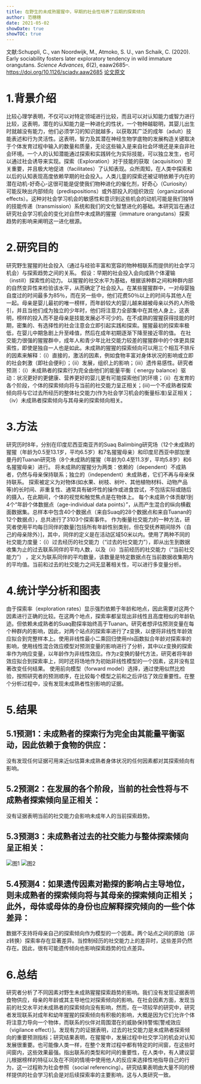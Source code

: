 ```yaml
---
title: 在野生的未成熟猩猩中，早期的社会性培养了后期的探索倾向
author: 范穗穗
date: 2021-05-02
showDate: true
showTOC: true
---
```

文献:Schuppli, C., van Noordwijk, M., Atmoko, S. U., van Schaik, C. (2020). Early sociability fosters later exploratory tendency in wild immature orangutans. *Science Advances, 6*(2), eaaw2685–.
https://doi.org/10.1126/sciadv.aaw2685
[论文原文](../Source_Files/2021-05-02-FSS2.Pdf)
# 1.背景介绍
比较心理学表明，不仅可以对特定领域进行比较，而且可以对认知能力或智力进行比较，这表明，潜在的认知能力是一种进化的性状，一个物种越聪明，其婴儿出生时就越没有能力，他们必须学习的知识就越多，以获取其广泛的成年（adult）技能表述和行为灵活性。这表明，智力及其潜在神经生物学底物的发展构造关键取决于个体发育过程中输入的数量和质量，无论这些输入是来自社会环境还是来自非社会环境。一个人的认知潜能通过探索和实践转化为实际技能，可以独立发生，也可以通过社会诱导来实现。探索（Exploration）对于技能的获取（acquisition）至关重要，并且极大地促进（facilitates）了认知表现。众所周知，在人类中探索和以后的认知表现高度依赖早期的社会投入。人类儿童的探索还被证明依赖于内在的潜在动机-好奇心-这很可能是促使我们物种进化的催化剂，好奇心（Curiosity）可能反映出内部倾向（predispositions）或外部投入的组织效应（organizational effects）。这种对社会学习机会的敏感性和意识到这些机会的动机可能是我们独特的技能传递（transmission）系统和我们的文化智慧进化的基础。本研究旨在通过研究社会学习机会的变化对自然中未成熟的猩猩（immature orangutans）探索趋势的影响来阐明这一进化根源。
# 2.研究目的
研究野生猩猩的社会投入（通过与经验丰富和宽容的物种相联系而提供的社会学习机会）与探索趋势之间的关系。
假设：早期的社会投入会向成熟个体灌输（instill）探索性的动力。
以猩猩的社交水平为基础，根据该种群之间和种群内部的自然变异性来检验该水平，从而确定了社会投入。在某些猩猩群中，一对母婴独自度过的时间最多为85％，而在另一些中，他们花费50％以上的时间与其他人在一起。母亲是婴儿最初的唯一榜样，而年龄较大的婴儿越来越被母亲以外的人所吸引，并且当他们成为独立的少年时，他们将注意力全部集中在其他人身上，这表明，榜样的投入而不是母亲是技能发展必不可少的。在不成熟的猩猩获得技能的时期，密集的、有选择性的社会注意会立即引起实践和探索。猩猩最初的探索率极低，在婴儿中期急剧上升至峰值，然后在成年初期逐渐下降至接近零的值。
在社交能力很强的猩猩群中，成年人和青少年比社交能力较差的猩猩群中的个体更具探索性，即使是独自一人也是如此。未成熟的猩猩的探索倾向可以用三个相互不排斥的因素来解释：（i）直接的，激活的因素，例如食物丰富对身体状况的影响或立即的社会刺激（即社会便利）；（ii）发展，组织上的影响；（iii）遗传易感性。研究者预测：（i）未成熟者的探索行为完全由他们的能量平衡（ energy balance）驱动：状况更好的更健康、营养更好的婴儿更有可能探索他们的环境；（ii）在发育的各个阶段，个体的探索倾向将与当前的社交能力呈正相关；(iii)一个不成熟者探索倾向将与它过去所经历的整体社交能力(作为社会学习机会的衡量标准)呈正相关；（iv）未成熟者探索倾向与其母亲的探索倾向相关。
# 3.方法
研究历时8年，分别在印度尼西亚南亚齐的Suaq Balimbing研究场（12个未成熟的猩猩（年龄为0.5至13.1岁，平均6.5岁）和7名猩猩母亲）和印度尼西亚中部加里曼丹的Tuanan研究场（8个未成熟的猩猩（年龄为0.4至11.3岁，平均5.8岁）和6名猩猩母亲）进行。
将未成熟的猩猩分为两类：依赖的（dependent）不成熟者，仍然与母亲保持联系；独立的（independent）未成熟者，它们不再与母亲保持联系。
探索被定义为对物体(如水果、树枝、树叶、其他植物材料、动物产品等)的长时间、非重复性、通常具有破坏性的操作或进食尝试，不包括实际或随后的摄入，在此期间，个体的视觉和触觉焦点是在物体上。
每个未成熟个体贡献1到4个“年龄个体数据点（age-individual data points）”，从而产生混合的纵向横截面数据集。总样本中包含40个数据点（来自Suaq的28个数据点和来自Tuanan的12个数据点），总共进行了3103个探索事件。
作为衡量社交能力的一种方法，研究者使用平均每日同伴的数量[包括所有年龄性别类别，但在受抚养期间除外（自己的母亲除外）]，其中，同伴的定义是在活动区域50米以内。使用了两种不同的社交能力度量：（i）过去经历的社交能力（“过去的社交能力”），即从出生到数据收集为止的过去联系同伴的平均人数，以及（ii）当前经历的社交能力（“当前社交能力”） ，定义为联系同伴的平均数量，该数量是特定数据点在当前数据收集期内的平均值。当前和过去的社交能力之间无显著相关性，可以进行多变量分析。
# 4.统计学分析和图表
由于探索率（exploration rates）显示强烈依赖于年龄和地点，因此需要对这两个因素进行正确的比较。在这两个地点，探索率都呈现出非线性且高度相似的年龄轨迹。但依赖未成熟者的Suaq勘探率始终高于Tuanan。研究者想评估预测变量在每个种群内的影响，因此，对两个站点的探索率进行了z变换，以便将非线性年龄效应拟合到完整样本上。使用非线性最小二乘回归使用nls函数拟合年龄对探索率的影响，使用线性混合效应模型对预测变量的影响进行了分析，其中以z变换的探索率作为响应变量，以年龄作为非线性效应。作为z变换的替代方法，研究者将年龄效应拟合到探索率上，同时还将场地作为初始非线性模型的一个因素，这并没有显著改变任何结果。
使用前向模型（forward model）选择，通过使用似然比检验，按照研究者的预测顺序，在比较每个模型之前和之后评估了效应重要性。在整个分析过程中，没有发现未成熟者性别影响的证据。
# 5.结果
## 5.1预测1：未成熟者的探索行为完全由其能量平衡驱动，因此依赖于食物的供应：
没有发现任何证据可用来近似估算未成熟者身体状况的任何因素都对其探索倾向有影响。
## 5.2预测2：在发展的各个阶段，当前的社会性将与不成熟者探索倾向呈正相关：
没有证据表明当前的社交能力会影响未成年人的当前探索趋势。
## 5.3预测3：未成熟者过去的社交能力与整体探索倾向呈正相关：
![图1](../Supporting_Information/2021-05-02-FSS2-Fig1.png)
![图2](../Supporting_Information/2021-05-02-FSS2-Fig2.png)
## 5.4预测4：如果遗传因素对勘探的影响占主导地位，则未成熟者的探索倾向将与其母亲的探索倾向正相关；此外，母体或母体的身份也应解释探究倾向的一些个体差异：
数据不支持将母亲自己的探索倾向作为模型的一个因素。两个站点之间的原始（非z转换）探索率存在显著差异。当控制经历的社交能力上的差异时，这些差异仍然存在。因此，很有可能遗传倾向也影响探索趋势的位点差异。
# 6.总结
研究者分析了不同因素对野生未成熟猩猩探索趋势的影响。我们没有发现证据表明食物供应，母亲的年龄或其主导地位对探索倾向的影响。在社会因素方面，发现当前的社交水平对未成熟者的探索倾向没有影响，然而，在一项较早的研究中，研究者发现联系对成年和幼年猩猩的探索倾向有积极的影响，大概是因为它们允许个体将注意力导向一个物体，而联系的伙伴对周围潜在的威胁保持警惕[警戒效应（vigilance effect）]。发现有力的证据表明，过去的社交能力是未成熟者探索倾向的重要预测指标；研究结果表明，在猩猩中，发展过程中社交学习的机会对认知发展很重要。也可能像人类一样，在整个发育过程中都有特定的时间窗，在这些时间窗内，这些效果最强。指出联系的类型和时间的重要性，在人类中，有人建议婴儿根据榜样的特征以及在不同的情境中使用他人的反应来选择性地指导自己的行为，这一过程称为社会参照（social referencing）。研究结果表明由大量不同的榜样提供的社会学习机会是对后续探索率的主要影响，这与人类研究一致。

